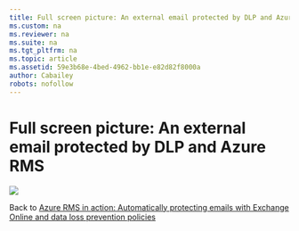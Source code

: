 ```yaml
---
title: Full screen picture: An external email protected by DLP and Azure RMS
ms.custom: na
ms.reviewer: na
ms.suite: na
ms.tgt_pltfrm: na
ms.topic: article
ms.assetid: 59e3b68e-4bed-4962-bb1e-e82d82f8000a
author: Cabailey
robots: nofollow
---
```

# Full screen picture: An external email protected by DLP and Azure RMS
![](/Image/AzRMS_DLPProtectedEmail.png)

Back to [Azure RMS in action: Automatically protecting emails with Exchange Online and data loss prevention policies](http://technet.microsoft.com/library/jj585026.aspx)

